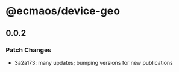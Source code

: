 # @ecmaos/device-geo

## 0.0.2

### Patch Changes

- 3a2a173: many updates; bumping versions for new publications

